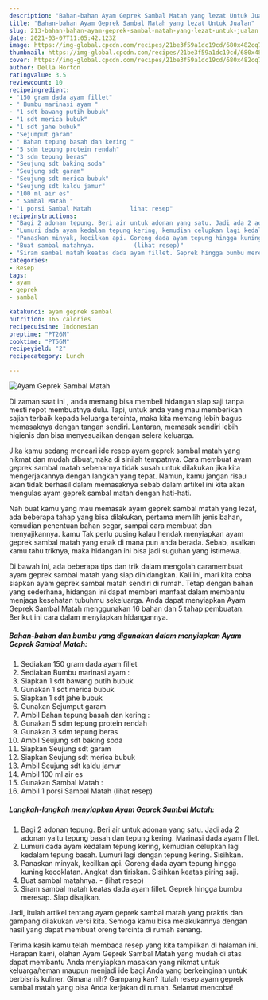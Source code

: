 ```yaml
---
description: "Bahan-bahan Ayam Geprek Sambal Matah yang lezat Untuk Jualan"
title: "Bahan-bahan Ayam Geprek Sambal Matah yang lezat Untuk Jualan"
slug: 213-bahan-bahan-ayam-geprek-sambal-matah-yang-lezat-untuk-jualan
date: 2021-03-07T11:05:42.123Z
image: https://img-global.cpcdn.com/recipes/21be3f59a1dc19cd/680x482cq70/ayam-geprek-sambal-matah-foto-resep-utama.jpg
thumbnail: https://img-global.cpcdn.com/recipes/21be3f59a1dc19cd/680x482cq70/ayam-geprek-sambal-matah-foto-resep-utama.jpg
cover: https://img-global.cpcdn.com/recipes/21be3f59a1dc19cd/680x482cq70/ayam-geprek-sambal-matah-foto-resep-utama.jpg
author: Della Horton
ratingvalue: 3.5
reviewcount: 10
recipeingredient:
- "150 gram dada ayam fillet"
- " Bumbu marinasi ayam "
- "1 sdt bawang putih bubuk"
- "1 sdt merica bubuk"
- "1 sdt jahe bubuk"
- "Sejumput garam"
- " Bahan tepung basah dan kering "
- "5 sdm tepung protein rendah"
- "3 sdm tepung beras"
- "Seujung sdt baking soda"
- "Seujung sdt garam"
- "Seujung sdt merica bubuk"
- "Seujung sdt kaldu jamur"
- "100 ml air es"
- " Sambal Matah "
- "1 porsi Sambal Matah           lihat resep"
recipeinstructions:
- "Bagi 2 adonan tepung. Beri air untuk adonan yang satu. Jadi ada 2 adonan yaitu tepung basah dan tepung kering. Marinasi dada ayam fillet."
- "Lumuri dada ayam kedalam tepung kering, kemudian celupkan lagi kedalam tepung basah. Lumuri lagi dengan tepung kering. Sisihkan."
- "Panaskan minyak, kecilkan api. Goreng dada ayam tepung hingga kuning kecoklatan. Angkat dan tiriskan. Sisihkan keatas piring saji."
- "Buat sambal matahnya.           (lihat resep)"
- "Siram sambal matah keatas dada ayam fillet. Geprek hingga bumbu meresap. Siap disajikan."
categories:
- Resep
tags:
- ayam
- geprek
- sambal

katakunci: ayam geprek sambal 
nutrition: 165 calories
recipecuisine: Indonesian
preptime: "PT26M"
cooktime: "PT56M"
recipeyield: "2"
recipecategory: Lunch

---
```



![Ayam Geprek Sambal Matah](https://img-global.cpcdn.com/recipes/21be3f59a1dc19cd/680x482cq70/ayam-geprek-sambal-matah-foto-resep-utama.jpg)

Di zaman  saat ini , anda memang bisa membeli hidangan siap saji tanpa mesti repot membuatnya dulu. Tapi, untuk anda yang mau memberikan sajian terbaik kepada keluarga tercinta, maka kita memang lebih bagus memasaknya dengan tangan sendiri. Lantaran, memasak sendiri lebih higienis dan bisa menyesuaikan dengan selera keluarga.

Jika kamu sedang mencari ide resep ayam geprek sambal matah yang nikmat dan mudah dibuat,maka di sinilah tempatnya. Cara membuat ayam geprek sambal matah  sebenarnya tidak susah untuk dilakukan jika kita mengerjakannya dengan langkah yang tepat. Namun, kamu jangan risau akan tidak berhasil dalam memasaknya 
sebab dalam artikel ini kita akan mengulas ayam geprek sambal matah dengan hati-hati.  



Nah buat kamu yang mau memasak ayam geprek sambal matah yang lezat, ada beberapa tahap yang bisa dilakukan, pertama memilih jenis bahan, kemudian penentuan bahan segar, sampai cara membuat dan menyajikannya. kamu Tak perlu pusing kalau hendak menyiapkan ayam geprek sambal matah yang enak di mana pun anda berada. Sebab, asalkan kamu  tahu triknya, maka hidangan ini bisa jadi suguhan yang istimewa.

Di bawah ini, ada beberapa tips dan trik dalam mengolah caramembuat ayam geprek sambal matah yang siap dihidangkan. Kali ini, mari kita coba siapkan ayam geprek sambal matah sendiri di rumah. Tetap dengan bahan yang sederhana, hidangan ini dapat memberi manfaat dalam membantu menjaga kesehatan tubuhmu sekeluarga. Anda dapat menyiapkan Ayam Geprek Sambal Matah menggunakan 16 bahan dan 5 tahap pembuatan. Berikut ini cara dalam menyiapkan hidangannya.

<!--inarticleads1-->

##### Bahan-bahan dan bumbu yang digunakan dalam menyiapkan Ayam Geprek Sambal Matah:

1. Sediakan 150 gram dada ayam fillet
1. Sediakan  Bumbu marinasi ayam :
1. Siapkan 1 sdt bawang putih bubuk
1. Gunakan 1 sdt merica bubuk
1. Siapkan 1 sdt jahe bubuk
1. Gunakan Sejumput garam
1. Ambil  Bahan tepung basah dan kering :
1. Gunakan 5 sdm tepung protein rendah
1. Gunakan 3 sdm tepung beras
1. Ambil Seujung sdt baking soda
1. Siapkan Seujung sdt garam
1. Siapkan Seujung sdt merica bubuk
1. Ambil Seujung sdt kaldu jamur
1. Ambil 100 ml air es
1. Gunakan  Sambal Matah :
1. Ambil 1 porsi Sambal Matah           (lihat resep)




<!--inarticleads2-->

##### Langkah-langkah menyiapkan Ayam Geprek Sambal Matah:

1. Bagi 2 adonan tepung. Beri air untuk adonan yang satu. Jadi ada 2 adonan yaitu tepung basah dan tepung kering. Marinasi dada ayam fillet.
1. Lumuri dada ayam kedalam tepung kering, kemudian celupkan lagi kedalam tepung basah. Lumuri lagi dengan tepung kering. Sisihkan.
1. Panaskan minyak, kecilkan api. Goreng dada ayam tepung hingga kuning kecoklatan. Angkat dan tiriskan. Sisihkan keatas piring saji.
1. Buat sambal matahnya. -           (lihat resep)
1. Siram sambal matah keatas dada ayam fillet. Geprek hingga bumbu meresap. Siap disajikan.




Jadi, itulah artikel tentang  ayam geprek sambal matah  yang praktis dan gampang dilakukan versi kita. Semoga kamu bisa melakukannya dengan hasil yang dapat membuat oreng tercinta di rumah senang. 

Terima kasih kamu telah membaca resep yang kita tampilkan di halaman ini. Harapan kami, olahan  Ayam Geprek Sambal Matah yang mudah di atas dapat membantu Anda menyiapkan masakan yang nikmat untuk keluarga/teman maupun menjadi ide bagi Anda yang berkeinginan untuk berbisnis kuliner. Gimana nih? Gampang kan? Itulah resep ayam geprek sambal matah yang bisa Anda kerjakan di rumah. Selamat mencoba!

